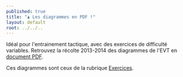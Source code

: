 ```yaml
---
published: true
title: "♟ Les diagrammes en PDF !"
layout: default
root: ../../..
---
```


Idéal pour l'entrainement tactique, avec des exercices de difficulté variables. Retrouvez la récolte 2013-2014 des diagrammes de l'EVT en [document PDF](http://echiquier-villeneuve-tolosane.github.io/documents/EVT_exercisebook_20132014.pdf "Diagrammes EVT 2013-2014").

Ces diagrammes sont ceux de la rubrique [Exercices](http://echiquier-villeneuve-tolosane.github.io/exercices.html "rubrique Exercices").